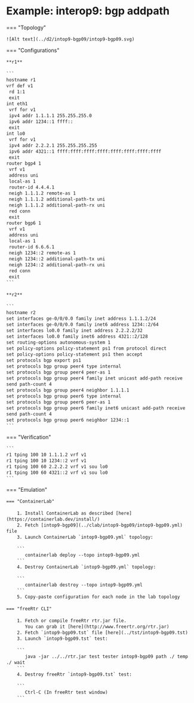# Example: interop9: bgp addpath

=== "Topology"

    ![Alt text](../d2/intop9-bgp09/intop9-bgp09.svg)

=== "Configurations"

    **r1**

    ```
    hostname r1
    vrf def v1
     rd 1:1
     exit
    int eth1
     vrf for v1
     ipv4 addr 1.1.1.1 255.255.255.0
     ipv6 addr 1234::1 ffff::
     exit
    int lo0
     vrf for v1
     ipv4 addr 2.2.2.1 255.255.255.255
     ipv6 addr 4321::1 ffff:ffff:ffff:ffff:ffff:ffff:ffff:ffff
     exit
    router bgp4 1
     vrf v1
     address uni
     local-as 1
     router-id 4.4.4.1
     neigh 1.1.1.2 remote-as 1
     neigh 1.1.1.2 additional-path-tx uni
     neigh 1.1.1.2 additional-path-rx uni
     red conn
     exit
    router bgp6 1
     vrf v1
     address uni
     local-as 1
     router-id 6.6.6.1
     neigh 1234::2 remote-as 1
     neigh 1234::2 additional-path-tx uni
     neigh 1234::2 additional-path-rx uni
     red conn
     exit
    ```

    **r2**

    ```
    hostname r2
    set interfaces ge-0/0/0.0 family inet address 1.1.1.2/24
    set interfaces ge-0/0/0.0 family inet6 address 1234::2/64
    set interfaces lo0.0 family inet address 2.2.2.2/32
    set interfaces lo0.0 family inet6 address 4321::2/128
    set routing-options autonomous-system 1
    set policy-options policy-statement ps1 from protocol direct
    set policy-options policy-statement ps1 then accept
    set protocols bgp export ps1
    set protocols bgp group peer4 type internal
    set protocols bgp group peer4 peer-as 1
    set protocols bgp group peer4 family inet unicast add-path receive send path-count 4
    set protocols bgp group peer4 neighbor 1.1.1.1
    set protocols bgp group peer6 type internal
    set protocols bgp group peer6 peer-as 1
    set protocols bgp group peer6 family inet6 unicast add-path receive send path-count 4
    set protocols bgp group peer6 neighbor 1234::1
    ```

=== "Verification"

    ```
    r1 tping 100 10 1.1.1.2 vrf v1
    r1 tping 100 10 1234::2 vrf v1
    r1 tping 100 60 2.2.2.2 vrf v1 sou lo0
    r1 tping 100 60 4321::2 vrf v1 sou lo0
    ```

=== "Emulation"

    === "ContainerLab"

        1. Install ContainerLab as described [here](https://containerlab.dev/install/)  
        2. Fetch [intop9-bgp09](../clab/intop9-bgp09/intop9-bgp09.yml) file  
        3. Launch ContainerLab `intop9-bgp09.yml` topology:  

        ```
           containerlab deploy --topo intop9-bgp09.yml  
        ```
        4. Destroy ContainerLab `intop9-bgp09.yml` topology:  

        ```
           containerlab destroy --topo intop9-bgp09.yml  
        ```
        5. Copy-paste configuration for each node in the lab topology

    === "freeRtr CLI"

        1. Fetch or compile freeRtr rtr.jar file.  
           You can grab it [here](http://www.freertr.org/rtr.jar)  
        2. Fetch `intop9-bgp09.tst` file [here](../tst/intop9-bgp09.tst)  
        3. Launch `intop9-bgp09.tst` test:  

        ```
           java -jar ../../rtr.jar test tester intop9-bgp09 path ./ temp ./ wait
        ```
        4. Destroy freeRtr `intop9-bgp09.tst` test:  

        ```
           Ctrl-C (In freeRtr test window)
        ```

